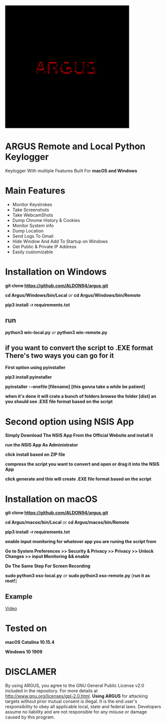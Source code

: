 
![](images/image.png)



# ARGUS Remote and Local Python Keylogger
 

Keylogger With multiple Features Built For  **macOS and Windows**



# Main Features

* Monitor Keystrokes
* Take Screenshots
* Take WebcamShots
* Dump Chrome History & Cookies
* Monitor System info
* Dump Location
* Send Logs To Gmail
* Hide Window And Add To Startup on Windows
* Get Public & Private IP Address
* Easily customizable


# Installation on Windows

**git clone https://github.com/ALDON94/argus.git**


**cd Argus/Windows/bin/Local**   *or*  **cd Argus/Windows/bin/Remote**


**pip3 install -r requirements.txt**


## run

**python3 win-local.py**    *or*   **python3 win-remote.py** 



## if you want to convert the script to .EXE format There's two ways you can go for it


**First option using pyinstaller** 

**pip3 install pyinstaller**


**pyinstaller --onefile [filename]** **[this gonna take a while be patient]**

**when it's done it will crate a bunch of folders browse the folder [dist] an you should see .EXE file format based on the script**


# Second option using NSIS App


**Simply Download The NSIS App From the Official Website and install it**


**run the NSIS App As Administrator**


**click install based on ZIP file**


**compress the script you want to convert and open or drag it into the NSIS App**


**click generate and this will create .EXE file format based on the script**



# Installation on macOS


**git clone https://github.com/ALDON94/argus.git**


**cd Argus/macos/bin/Local**  or  **cd Argus/macos/bin/Remote**


**pip3 install -r requirements.txt**


**enable input monitoring for whatever app you are runing the script from**


**Go to System Preferences >> Security & Privacy >> Privacy >> Unlock Changes >> input Monitoring && enable**


**Do The Same Step For Screen Recording**


**sudo python3 osx-local.py**  *or*   **sudo python3 osx-remote.py**  [**run it as root!**]


## Example

[Video](https://streamable.com/mz6r2q)




# Tested on

**macOS Catalina 10.15.4**


**Windows 10 1909**



# DISCLAMER 

By using ARGUS, you agree to the GNU General Public License v2.0 included in the repository. For more details at http://www.gnu.org/licenses/gpl-2.0.html. **Using ARGUS**  for attacking targets without prior mutual consent is illegal. It is the end user's responsibility to obey all applicable local, state and federal laws. Developers assume no liability and are not responsible for any misuse or damage caused by this program.


